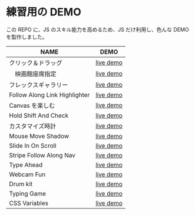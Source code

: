 # 練習用の DEMO

この REPO に、JS のスキル能力を高めるため、JS だけ利用し、色んな DEMO を製作しました。

| NAME                          | DEMO                                                                                             |
| ----------------------------- | ------------------------------------------------------------------------------------------------ |
| クリック＆ドラッグ            | [live demo](https://kakigakki.github.io/vanillaJS-demo/Click%20and%20Drag)                       |
| 　映画館座席指定              | [live demo](https://kakigakki.github.io/vanillaJS-demo/movie%20seats)                            |
| フレックスギャラリー          | [live demo](https://kakigakki.github.io/vanillaJS-demo/Flex%20Panel%20Gallery/)                  |
| Follow Along Link Highlighter | [live demo](https://kakigakki.github.io/vanillaJS-demo/Follow%20Along%20Link%20Highlighter/)     |
| Canvas を楽しむ               | [live demo](https://kakigakki.github.io/vanillaJS-demo/Fun%20with%20HTML5%20Canvas/)             |
| Hold Shift And Check          | [live demo](https://kakigakki.github.io/vanillaJS-demo/Hold%20Shift%20and%20Check%20Checkboxes/) |
| カスタマイズ時計              | [live demo](https://kakigakki.github.io/vanillaJS-demo/JS%20+%20CSS%20Clock/)                    |
| Mouse Move Shadow             | [live demo](https://kakigakki.github.io/vanillaJS-demo/Mouse%20Move%20Shadow/)                   |
| Slide In On Scroll            | [live demo](https://kakigakki.github.io/vanillaJS-demo/Slide%20in%20on%20Scroll/)                |
| Stripe Follow Along Nav       | [live demo](https://kakigakki.github.io/vanillaJS-demo/Stripe%20Follow%20Along%20Nav/)           |
| Type Ahead                    | [live demo](https://kakigakki.github.io/vanillaJS-demo/Type%20Ahead/)                            |
| Webcam Fun                    | [live demo](https://kakigakki.github.io/vanillaJS-demo/Webcam%20Fun/)                            |
| Drum kit                      | [live demo](https://kakigakki.github.io/vanillaJS-demo/drum%20kit/)                              |
| Typing Game                   | [live demo](https://kakigakki.github.io/vanillaJS-demo/typing%20game/)                           |
| CSS Variables                 | [live demo](https://kakigakki.github.io/vanillaJS-demo/CSS%20Variables/)                         |
